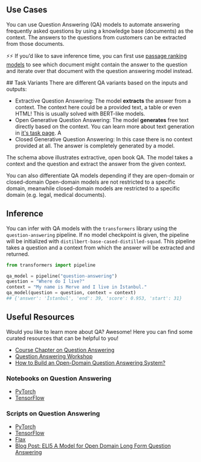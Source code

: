## Use Cases
You can use Question Answering (QA) models to automate answering frequently asked questions by using a knowledge base (documents) as the context. The answers to the questions from customers can be extracted from those documents. 

⚡⚡ If you’d like to save inference time, you can first use [passage ranking models](/tasks/sentence-similarity) to see which document might contain the answer to the question and iterate over that document with the question answering model instead.

## Task Variants
There are different QA variants based on the inputs and outputs:
* Extractive Question Answering: The model **extracts** the answer from a context. The context here could be a provided text, a table or even HTML! This is usually solved with BERT-like models.
* Open Generative Question Answering: The model **generates** free text directly based on the context. You can learn more about text generation in [it's task page](/tasks/text-generation). A
* Closed Generative Question Answering: In this case there is no context provided at all. The answer is completely generated by a model.

The schema above illustrates extractive, open book QA. The model takes a context and the question and extract the answer from the given context.

You can also differentiate QA models depending if they are open-domain or closed-domain Open-domain models are not restricted to a specific domain, meanwhile closed-domain models are restricted to a specific domain (e.g. legal, medical documents). 


## Inference
You can infer with QA models with the `transformers` library using the `question-answering` pipeline. If no model checkpoint is given, the pipeline will be initialized with `distilbert-base-cased-distilled-squad`. This pipeline takes a question and a context from which the answer will be extracted and returned.

```python
from transformers import pipeline

qa_model = pipeline("question-answering")
question = "Where do I live?"
context = "My name is Merve and I live in İstanbul."
qa_model(question = question, context = context)
## {'answer': 'İstanbul', 'end': 39, 'score': 0.953, 'start': 31}
```

## Useful Resources
Would you like to learn more about QA? Awesome! Here you can find some curated resources that can be helpful to you!

- [Course Chapter on Question Answering](https://huggingface.co/course/chapter7/7?fw=pt)
- [Question Answering Workshop](https://www.youtube.com/watch?v=Ihgk8kGLpIE&ab_channel=HuggingFace)
- [How to Build an Open-Domain Question Answering System?](https://lilianweng.github.io/lil-log/2020/10/29/open-domain-question-answering.html) 

### Notebooks on Question Answering
- [PyTorch](https://github.com/huggingface/notebooks/blob/master/examples/question_answering.ipynb)
- [TensorFlow](https://github.com/huggingface/notebooks/blob/master/examples/token_classification-tf.ipynb)

### Scripts on Question Answering
- [PyTorch](https://github.com/huggingface/transformers/tree/master/examples/pytorch/question-answering)
- [TensorFlow](https://github.com/huggingface/transformers/tree/master/examples/tensorflow/question-answering)
- [Flax](https://github.com/huggingface/transformers/tree/master/examples/flax/question-answering)
- [Blog Post: ELI5 A Model for Open Domain Long Form Question Answering](https://yjernite.github.io/lfqa.html)